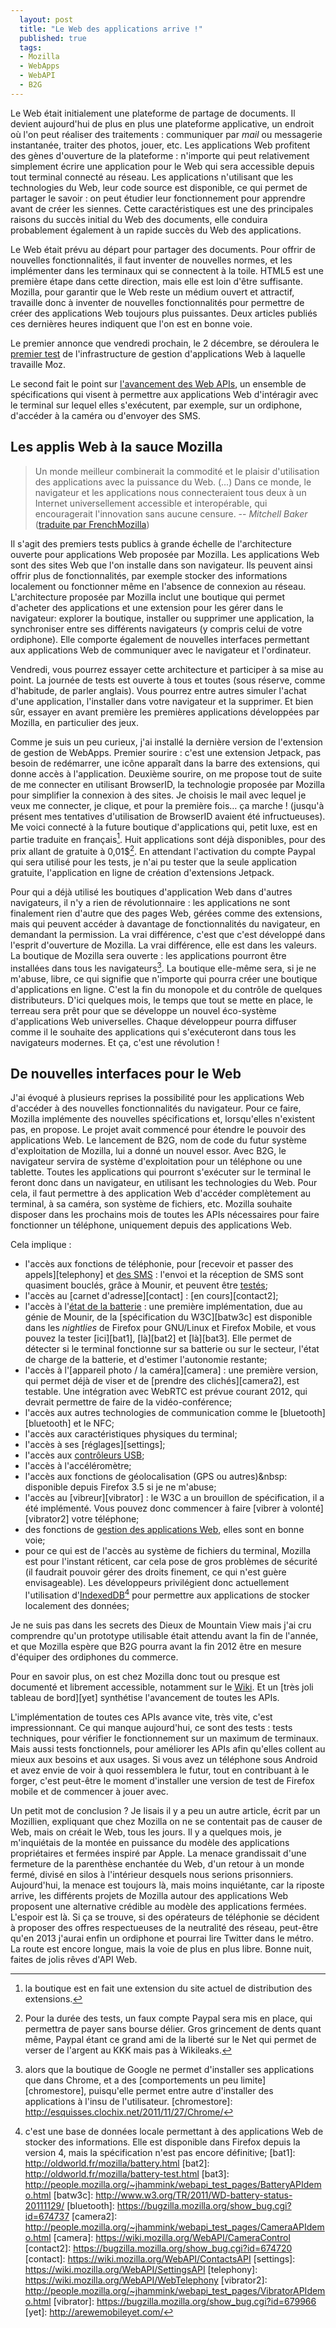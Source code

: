 ```yaml
---
  layout: post
  title: "Le Web des applications arrive !"
  published: true
  tags:
  - Mozilla
  - WebApps
  - WebAPI
  - B2G
---
```


Le Web était initialement une plateforme de partage de documents. Il devient aujourd'hui de plus en plus une plateforme applicative, un endroit où l'on peut réaliser des traitements&nbsp;: communiquer par *mail* ou messagerie instantanée, traiter des photos, jouer, etc. Les applications Web profitent des gènes d'ouverture de la plateforme&nbsp;: n'importe qui peut relativement simplement écrire une application pour le Web qui sera accessible depuis tout terminal connecté au réseau. Les applications n'utilisant que les technologies du Web, leur code source est disponible, ce qui permet de partager le savoir&nbsp;: on peut étudier leur fonctionnement pour apprendre avant de créer les siennes. Cette caractéristiques est une des principales raisons du succès initial du Web des documents, elle conduira probablement également à un rapide succès du Web des applications.

Le Web était prévu au départ pour partager des documents. Pour offrir de nouvelles fonctionnalités, il faut inventer de nouvelles normes, et les implémenter dans les terminaux qui se connectent à la toile. HTML5 est une première étape dans cette direction, mais elle est loin d'être suffisante. Mozilla, pour garantir que le Web reste un médium ouvert et attractif, travaille donc à inventer de nouvelles fonctionnalités pour permettre de créer des applications Web toujours plus puissantes. Deux articles publiés ces dernières heures indiquent que l'on est en bonne voie.

Le premier annonce que vendredi prochain, le 2 décembre, se déroulera le [premier test][test] de l'infrastructure de gestion d'applications Web à laquelle travaille Moz.

Le second fait le point sur [l'avancement des Web APIs][WebAPIs], un ensemble de spécifications qui visent à permettre aux applications Web d'intéragir avec le terminal sur lequel elles s'exécutent, par exemple, sur un ordiphone, d'accéder à la caméra ou d'envoyer des SMS.

[test]: https://quality.mozilla.org/2011/11/web-applications/
[WebAPIs]: http://johnhammink.blogspot.com/2011/11/lets-have-look-at-some-recently-landed.html

## Les applis Web à la sauce Mozilla

> Un monde meilleur combinerait la commodité et le plaisir d'utilisation des applications avec la puissance du Web. (…) Dans ce monde, le navigateur et les applications nous connecteraient tous deux à un Internet universellement accessible et interopérable, qui encouragerait l'innovation sans aucune censure. -- <cite>Mitchell Baker</cite> ([traduite par FrenchMozilla][lizard1])

Il s'agit des premiers tests publics à grande échelle de l'architecture ouverte pour applications Web proposée par Mozilla. Les applications Web sont des sites Web que l'on installe dans son navigateur. Ils peuvent ainsi offrir plus de fonctionnalités, par exemple stocker des informations localement ou fonctionner même en l'absence de connexion au réseau. L'architecture proposée par Mozilla inclut une boutique qui permet d'acheter des applications et une extension pour les gérer dans le navigateur: explorer la boutique, installer ou supprimer une application, la synchroniser entre ses différents navigateurs (y compris celui de votre ordiphone). Elle comporte également de nouvelles interfaces permettant aux applications Web de communiquer avec le navigateur et l'ordinateur.

Vendredi, vous pourrez essayer cette architecture et participer à sa mise au point. La journée de tests est ouverte à tous et toutes (sous réserve, comme d'habitude, de parler anglais). Vous pourrez entre autres simuler l'achat d'une application, l'installer dans votre navigateur et la supprimer. Et bien sûr, essayer en avant première les premières applications développées par Mozilla, en particulier des jeux.

Comme je suis un peu curieux, j'ai installé la dernière version de l'extension de gestion de WebApps. Premier sourire&nbsp;: c'est une extension Jetpack, pas besoin de redémarrer, une icône apparaît dans la barre des extensions, qui donne accès à l'application. Deuxième sourire, on me propose tout de suite de me connecter en utilisant BrowserID, la technologie proposée par Mozilla pour simplifier la connexion à des sites. Je choisis le mail avec lequel je veux me connecter, je clique, et pour la première fois… ça marche&nbsp;! (jusqu'à présent mes tentatives d'utilisation de BrowserID avaient été infructueuses). Me voici connecté à la future boutique d'applications qui, petit luxe, est en partie traduite en français[^trad]. Huit applications sont déjà disponibles, pour des prix allant de gratuite à 0,01$[^paypal]. En attendant l'activation du compte Paypal qui sera utilisé pour les tests, je n'ai pu tester que la seule application gratuite, l'application en ligne de création d'extensions Jetpack.

[^trad]: la boutique est en fait une extension du site actuel de distribution des extensions.

Pour qui a déjà utilisé les boutiques d'application Web dans d'autres navigateurs, il n'y a rien de révolutionnaire&nbsp;: les applications ne sont finalement rien d'autre que des pages Web, gérées comme des extensions, mais qui peuvent accéder à davantage de fonctionnalités du navigateur, en demandant la permission. La vrai différence, c'est que c'est développé dans l'esprit d'ouverture de Mozilla. La vrai différence, elle est dans les valeurs. La boutique de Mozilla sera ouverte&nbsp;: les applications pourront être installées dans tous les navigateurs[^chrome]. La boutique elle-même sera, si je ne m'abuse, libre, ce qui signifie que n'importe qui pourra créer une boutique d'applications en ligne. C'est la fin du monopole et du contrôle de quelques distributeurs. D'ici quelques mois, le temps que tout se mette en place, le terreau sera prêt pour que se développe un nouvel éco-système d'applications Web universelles. Chaque développeur pourra diffuser comme il le souhaite des applications qui s'exécuteront dans tous les navigateurs modernes. Et ça, c'est une révolution&nbsp;!

[lizard1]: http://blog.frenchmozilla.org/index/post/2011/08/12/Le-mod%C3%A8le-des-applications-et-le-Web
[^paypal]: Pour la durée des tests, un faux compte Paypal sera mis en place, qui permettra de payer sans bourse délier. Gros grincement de dents quant même, Paypal étant ce grand ami de la liberté sur le Net qui permet de verser de l'argent au KKK mais pas à Wikileaks.
[^chrome]: alors que la boutique de Google ne permet d'installer ses applications que dans Chrome, et a des [comportements un peu limite][chromestore], puisqu'elle permet entre autre d'installer des applications à l'insu de l'utilisateur.
[chromestore]: http://esquisses.clochix.net/2011/11/27/Chrome/

## De nouvelles interfaces pour le Web

J'ai évoqué à plusieurs reprises la possibilité pour les applications Web d'accéder à des nouvelles fonctionnalités du navigateur. Pour ce faire, Mozilla implémente des nouvelles spécifications et, lorsqu'elles n'existent pas, en propose. Le projet avait commencé pour étendre le pouvoir des applications Web. Le lancement de B2G, nom de code du futur système d'exploitation de Mozilla, lui a donné un nouvel essor. Avec B2G, le navigateur servira de système d'exploitation pour un téléphone ou une tablette. Toutes les applications qui pourront s'exécuter sur le terminal le feront donc dans un navigateur, en utilisant les technologies du Web. Pour cela, il faut permettre à des application Web d'accéder complètement au terminal, à sa caméra, son système de fichiers, etc. Mozilla souhaite disposer dans les prochains mois de toutes les APIs nécessaires pour faire fonctionner un téléphone, uniquement depuis des applications Web.

Cela implique&nbsp;:
* l'accès aux fonctions de téléphonie, pour [recevoir et passer des appels][telephony] et [des SMS][SMS]&nbsp;: l'envoi et la réception de SMS sont quasiment bouclés, grâce à Mounir, et peuvent être [testés][SMS2];
* l'accès au [carnet d'adresse][contact]&nbsp;: [en cours][contact2];
* l'accès à l'[état de la batterie](https://wiki.mozilla.org/WebAPI/BatteryAPI)&nbsp;: une première implémentation, due au génie de Mounir, de la [spécification du W3C][batw3c] est disponible dans les *nightlies* de Firefox pour GNU/Linux et Firefox Mobile, et vous pouvez la tester [ici][bat1], [là][bat2] et [là][bat3]. Elle permet de détecter si le terminal fonctionne sur sa batterie ou sur le secteur, l'état de charge de la batterie, et d'estimer l'autonomie restante;
* l'accès à l'[appareil photo / la caméra][camera]&nbsp;: une première version, qui permet déjà de viser et de [prendre des clichés][camera2], est testable. Une intégration avec WebRTC est prévue courant 2012, qui devrait permettre de faire de la vidéo-conférence;
* l'accès aux autres technologies de communication comme le [bluetooth][bluetooth] et le NFC;
* l'accès aux caractéristiques physiques du terminal;
* l'accès à ses [réglages][settings];
* l'accès aux [contrôleurs USB][USB];
* l'accès à l'accéléromètre;
* l'accès aux fonctions de géolocalisation (GPS ou autres)&nbsp: disponible depuis Firefox 3.5 si je ne m'abuse;
* l'accès au [vibreur][vibrator]&nbsp;: le W3C a un brouillon de spécification, il a été implémenté. Vous pouvez donc commencer à faire [vibrer à volonté][vibrator2] votre téléphone;
* des fonctions de [gestion des applications Web][OWA], elles sont en bonne voie;
* pour ce qui est de l'accès au système de fichiers du terminal, Mozilla est pour l'instant réticent, car cela pose de gros problèmes de sécurité (il faudrait pouvoir gérer des droits finement, ce qui n'est guère envisageable). Les développeurs privilégient donc actuellement l'utilisation d'[IndexedDB][IndexedDB][^IndexedDB] pour permettre aux applications de stocker localement des données;

Je ne suis pas dans les secrets des Dieux de Mountain View mais j'ai cru comprendre qu'un prototype utilisable était attendu avant la fin de l'année, et que Mozilla espère que B2G pourra avant la fin 2012 être en mesure d'équiper des ordiphones du commerce.

Pour en savoir plus, on est chez Mozilla donc tout ou presque est documenté et librement accessible, notamment sur le [Wiki][WebAPI]. Et un [très joli tableau de bord][yet] synthétise l'avancement de toutes les APIs.

L'implémentation de toutes ces APIs avance vite, très vite, c'est impressionnant. Ce qui manque aujourd'hui, ce sont des tests&nbsp;: tests techniques, pour vérifier le fonctionnement sur un maximum de terminaux. Mais aussi tests fonctionnels, pour améliorer les APIs afin qu'elles collent au mieux aux besoins et aux usages. Si vous avez un téléphone sous Android et avez envie de voir à quoi ressemblera le futur, tout en contribuant à le forger, c'est peut-être le moment d'installer une version de test de Firefox mobile et de commencer à jouer avec.

Un petit mot de conclusion&nbsp;? Je lisais il y a peu un autre article, écrit par un Mozillien, expliquant que chez Mozilla on ne se contentait pas de causer de Web, mais on créait le Web, tous les jours. Il y a quelques mois, je m'inquiétais de la montée en puissance du modèle des applications propriétaires et fermées inspiré par Apple. La menace grandissait d'une fermeture de la parenthèse enchantée du Web, d'un retour à un monde fermé, divisé en silos à l'intérieur desquels nous serions prisonniers. Aujourd'hui, la menace est toujours là, mais moins inquiétante, car la riposte arrive, les différents projets de Mozilla autour des applications Web proposent une alternative crédible au modèle des applications fermées. L'espoir est là. Si ça se trouve, si des opérateurs de téléphonie se décident à proposer des offres respectueuses de la neutralité des réseau, peut-être qu'en 2013 j'aurai enfin un ordiphone et pourrai lire Twitter dans le métro. La route est encore longue, mais la voie de plus en plus libre. Bonne nuit, faites de jolis rêves d'API Web.


[IndexedDB]: http://people.mozilla.org/~jhammink/webapi_test_pages/IndexeddbAPIdemo.html
[OWA]: https://developer.mozilla.org/en/OpenWebApps/The_JavaScript_API
[SMS2]: http://people.mozilla.org/~jhammink/webapi_test_pages/SMSAPI_send_receive.html
[SMS]: https://wiki.mozilla.org/WebAPI/WebSMS
[USB]: https://wiki.mozilla.org/WebAPI/WebUSB
[WebAPI]: https://wiki.mozilla.org/WebAPI
[^IndexedDB]: c'est une base de données locale permettant à des applications Web de stocker des informations. Elle est disponible dans Firefox depuis la version 4, mais la spécification n'est pas encore définitive;
[bat1]: http://oldworld.fr/mozilla/battery.html
[bat2]: http://oldworld.fr/mozilla/battery-test.html
[bat3]: http://people.mozilla.org/~jhammink/webapi_test_pages/BatteryAPIdemo.html
[batw3c]: http://www.w3.org/TR/2011/WD-battery-status-20111129/
[bluetooth]: https://bugzilla.mozilla.org/show_bug.cgi?id=674737
[camera2]: http://people.mozilla.org/~jhammink/webapi_test_pages/CameraAPIdemo.html
[camera]: https://wiki.mozilla.org/WebAPI/CameraControl
[contact2]: https://bugzilla.mozilla.org/show_bug.cgi?id=674720
[contact]: https://wiki.mozilla.org/WebAPI/ContactsAPI
[settings]: https://wiki.mozilla.org/WebAPI/SettingsAPI
[telephony]: https://wiki.mozilla.org/WebAPI/WebTelephony
[vibrator2]: http://people.mozilla.org/~jhammink/webapi_test_pages/VibratorAPIdemo.html
[vibrator]: https://bugzilla.mozilla.org/show_bug.cgi?id=679966
[yet]: http://arewemobileyet.com/

